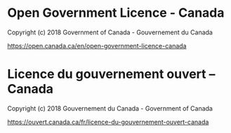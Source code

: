 # Open Government Licence - Canada

Copyright (c) 2018 Government of Canada - Gouvernement du Canada
<!-- markdownlint-disable MD034 -->
https://open.canada.ca/en/open-government-licence-canada

<!-- markdownlint-disable MD025 -->

# Licence du gouvernement ouvert – Canada

<!-- markdownlint-enable MD025 -->

Copyright (c) 2018 Gouvernement du Canada - Government of Canada

https://ouvert.canada.ca/fr/licence-du-gouvernement-ouvert-canada
<!-- markdownlint-enable MD034 -->
